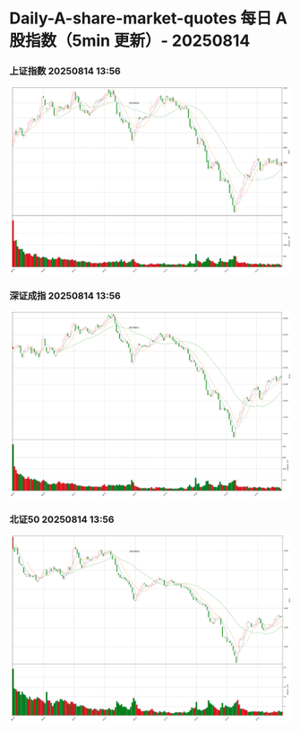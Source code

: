 
# Daily-A-share-market-quotes 每日 A 股指数（5min 更新）- 20250814

### 上证指数 20250814 13:56
![](./fig/2025/8/20250814-sh000001.png)

### 深证成指 20250814 13:56
![](./fig/2025/8/20250814-sz399001.png)

### 北证50 20250814 13:56
![](./fig/2025/8/20250814-bj899050.png)
